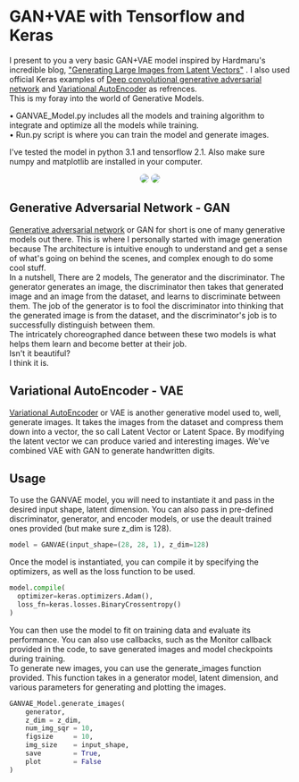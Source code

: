 # GAN+VAE with Tensorflow and Keras
I present to you a very basic GAN+VAE model inspired by Hardmaru's incredible blog,
["Generating Large Images from Latent Vectors"](https://blog.otoro.net/2016/04/01/generating-large-images-from-latent-vectors/) . I also used official Keras examples of [Deep convolutional generative adversarial network](https://keras.io/examples/generative/dcgan_overriding_train_step/) and [Variational AutoEncoder](https://keras.io/examples/generative/vae/) as refrences.  
This is my foray into the world of Generative Models.

• GANVAE_Model.py includes all the models and training algorithm to integrate and optimize all the models while training.  
• Run.py script is where you can train the model and generate images.  

I've tested the model in python 3.1 and tensorflow 2.1. Also make sure numpy and matplotlib are installed in your computer.
<figure>
	<p align="center">
		<img style="border-radius: 10px;" src="https://user-images.githubusercontent.com/74816223/201645277-99f4ff5e-6143-47cd-865c-bf22b384ab45.gif"/>
		<img style="border-radius: 10px;" src="https://user-images.githubusercontent.com/74816223/201643032-97686499-1205-42ef-8a6b-7c54a00083d6.png"/>
</figure>
	


## Generative Adversarial Network - GAN
[Generative adversarial network](https://www.wikiwand.com/en/Generative_adversarial_network) or GAN for short is one of many generative models out there. This is where I personally started with image generation because The architecture is intuitive enough to understand and get a sense of what's going on behind the scenes, and complex enough to do some cool stuff.   
In a nutshell, There are 2 models, The generator and the discriminator. The generator generates an image, the discriminator then takes that generated image and an image from the dataset, and learns to discriminate between them. The job of the generator is to fool the discriminator into thinking that the generated image is from the dataset, and the discriminator's job is to successfully distinguish between them.  
The intricately choreographed dance between these two models is what helps them learn and become better at their job.  
Isn't it beautiful?  
I think it is.  

## Variational AutoEncoder - VAE
[Variational AutoEncoder](https://www.wikiwand.com/en/Variational_autoencoder) or VAE is another generative model used to, well, generate images. It takes the images from the dataset and compress them down into a vector, the so call Latent Vector or Latent Space. By modifying the latent vector we can produce varied and interesting images. We've combined VAE with GAN to generate handwritten digits.

## Usage
To use the GANVAE model, you will need to instantiate it and pass in the desired input shape, latent dimension. You can also pass in pre-defined discriminator, generator, and encoder models, or use the deault trained ones provided (but make sure z_dim is 128).
```python
model = GANVAE(input_shape=(28, 28, 1), z_dim=128)
```
Once the model is instantiated, you can compile it by specifying the optimizers, as well as the loss function to be used.
```python
model.compile(
  optimizer=keras.optimizers.Adam(),
  loss_fn=keras.losses.BinaryCrossentropy()
)
```
You can then use the model to fit on training data and evaluate its performance. You can also use callbacks, such as the Monitor callback provided in the code, to save generated images and model checkpoints during training.  
To generate new images, you can use the generate_images function provided. This function takes in a generator model, latent dimension, and various parameters for generating and plotting the images.
```python
GANVAE_Model.generate_images(
	generator,
	z_dim = z_dim,
	num_img_sqr = 10,
	figsize     = 10,
	img_size    = input_shape,
	save        = True,
	plot        = False
)
```
